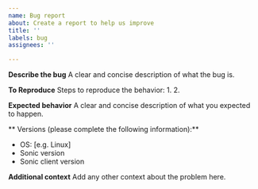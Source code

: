 ```yaml
---
name: Bug report
about: Create a report to help us improve
title: ''
labels: bug
assignees: ''

---
```


**Describe the bug**
A clear and concise description of what the bug is.

**To Reproduce**
Steps to reproduce the behavior:
1.
2.

**Expected behavior**
A clear and concise description of what you expected to happen.

** Versions (please complete the following information):**
 - OS: [e.g. Linux]
 - Sonic version 
 - Sonic client version 



**Additional context**
Add any other context about the problem here.
